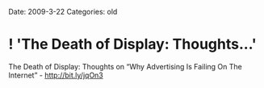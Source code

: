 Date: 2009-3-22
Categories: old

# ! 'The Death of Display: Thoughts...'

The Death of Display: Thoughts on “Why Advertising Is Failing On The Internet” - <a href="http://bit.ly/jqOn3" rel="nofollow">http://bit.ly/jqOn3</a>
